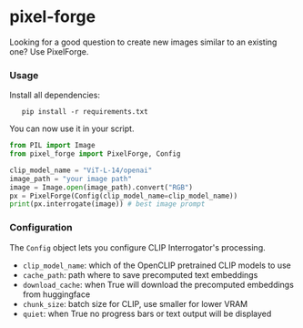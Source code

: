 # pixel-forge

Looking for a good question to create new images similar to an existing one? Use PixelForge. 

### Usage

Install all dependencies: 
```
   pip install -r requirements.txt
```

You can now use it in your script. 
```python
from PIL import Image
from pixel_forge import PixelForge, Config

clip_model_name = "ViT-L-14/openai"
image_path = "your image path"
image = Image.open(image_path).convert("RGB")
px = PixelForge(Config(clip_model_name=clip_model_name))
print(px.interrogate(image)) # best image prompt 
```

### Configuration

The `Config` object lets you configure CLIP Interrogator's processing. 
* `clip_model_name`: which of the OpenCLIP pretrained CLIP models to use
* `cache_path`: path where to save precomputed text embeddings
* `download_cache`: when True will download the precomputed embeddings from huggingface
* `chunk_size`: batch size for CLIP, use smaller for lower VRAM
* `quiet`: when True no progress bars or text output will be displayed



